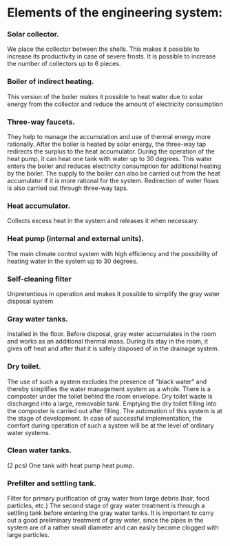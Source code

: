 # Elements of the engineering system:

### Solar collector. 
We place the collector between the shells. This makes it possible to increase its productivity in case of severe frosts. It is possible to increase the number of collectors up to 6 pieces.

### Boiler of indirect heating. 
This version of the boiler makes it possible to heat water due to solar energy from the collector and reduce the amount of electricity consumption

### Three-way faucets. 
They help to manage the accumulation and use of thermal energy more rationally. After the boiler is heated by solar energy, the three-way tap redirects the surplus to the heat accumulator. During the operation of the heat pump, it can heat one tank with water up to 30 degrees. This water enters the boiler and reduces electricity consumption for additional heating by the boiler. The supply to the boiler can also be carried out from the heat accumulator if it is more rational for the system. Redirection of water flows is also carried out through three-way taps.

### Heat accumulator. 
Collects excess heat in the system and releases it when necessary.

### Heat pump (internal and external units). 
The main climate control system with high efficiency and the possibility of heating water in the system up to 30 degrees.

### Self-cleaning filter 
Unpretentious in operation and makes it possible to simplify the gray water disposal system

### Gray water tanks.
Installed in the floor. Before disposal, gray water accumulates in the room and works as an additional thermal mass. During its stay in the room, it gives off heat and after that it is safely disposed of in the drainage system.

### Dry toilet.
The use of such a system excludes the presence of "black water" and thereby simplifies the water management system as a whole. There is a composter under the toilet behind the room envelope. Dry toilet waste is discharged into a large, removable tank. Emptying the dry toilet filling into the composter is carried out after filling. The automation of this system is at the stage of development. In case of successful implementation, the comfort during operation of such a system will be at the level of ordinary water systems.

### Clean water tanks. 
(2 pcs) One tank with heat pump heat pump.

### Prefilter and settling tank.
Filter for primary purification of gray water from large debris (hair, food particles, etc.)
The second stage of gray water treatment is through a settling tank before entering the gray water tanks. It is important to carry out a good preliminary treatment of gray water, since the pipes in the system are of a rather small diameter and can easily become clogged with large particles.
